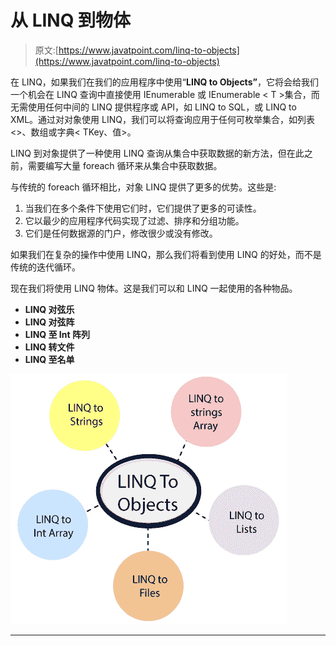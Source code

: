 # 从 LINQ 到物体

> 原文:[https://www.javatpoint.com/linq-to-objects](https://www.javatpoint.com/linq-to-objects)

在 LINQ，如果我们在我们的应用程序中使用“**LINQ to Objects”**，它将会给我们一个机会在 LINQ 查询中直接使用 IEnumerable 或 IEnumerable < T >集合，而无需使用任何中间的 LINQ 提供程序或 API，如 LINQ to SQL，或 LINQ to XML。通过对对象使用 LINQ，我们可以将查询应用于任何可枚举集合，如列表<>、数组或字典< TKey、值>。

LINQ 到对象提供了一种使用 LINQ 查询从集合中获取数据的新方法，但在此之前，需要编写大量 foreach 循环来从集合中获取数据。

与传统的 foreach 循环相比，对象 LINQ 提供了更多的优势。这些是:

1.  当我们在多个条件下使用它们时，它们提供了更多的可读性。
2.  它以最少的应用程序代码实现了过滤、排序和分组功能。
3.  它们是任何数据源的门户，修改很少或没有修改。

如果我们在复杂的操作中使用 LINQ，那么我们将看到使用 LINQ 的好处，而不是传统的迭代循环。

现在我们将使用 LINQ 物体。这是我们可以和 LINQ 一起使用的各种物品。

*   **LINQ 对弦乐**
*   **LINQ 对弦阵**
*   **LINQ 至 Int 阵列**
*   **LINQ 转文件**
*   **LINQ 至名单**

![LINQ to Objects](img/10bdb949e5d0cdc891516246253e6bb1.png)

* * *